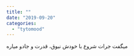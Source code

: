 ```yaml
---
title: ""
date: "2019-09-20"
categories: 
  - "tytomood"
---
```


میگفت جرات شروع با خودش نبوق، قدرت و جادو میاره
